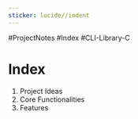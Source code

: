```yaml
---
sticker: lucide//indent
---
```

#ProjectNotes #Index #CLI-Library-C

# Index

1. Project Ideas
2. Core Functionalities
3. Features